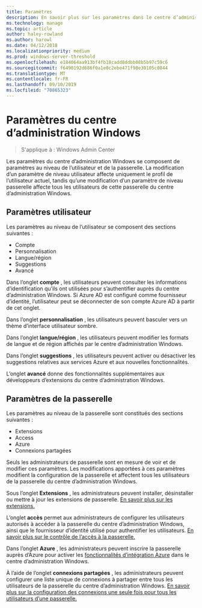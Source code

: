 ```yaml
---
title: Paramètres
description: En savoir plus sur les paramètres dans le centre d’administration Windows (projet Honolulu). Les paramètres utilisateur permettent aux utilisateurs de modifier leur langue/région et d’autres préférences. Les paramètres de la passerelle permettent aux administrateurs de configurer la passerelle.
ms.technology: manage
ms.topic: article
author: haley-rowland
ms.author: harowl
ms.date: 04/12/2018
ms.localizationpriority: medium
ms.prod: windows-server-threshold
ms.openlocfilehash: e184064aa913bf4fb18cadd8ddbb08b5b97c59c6
ms.sourcegitcommit: f6490192d686f0a1e0c2ebe471f98e30105c0844
ms.translationtype: MT
ms.contentlocale: fr-FR
ms.lasthandoff: 09/10/2019
ms.locfileid: "70865323"
---
```

# <a name="windows-admin-center-settings"></a>Paramètres du centre d’administration Windows

> S'applique à : Windows Admin Center

Les paramètres du centre d’administration Windows se composent de paramètres au niveau de l’utilisateur et de la passerelle. La modification d’un paramètre de niveau utilisateur affecte uniquement le profil de l’utilisateur actuel, tandis qu’une modification d’un paramètre de niveau passerelle affecte tous les utilisateurs de cette passerelle du centre d’administration Windows.

## <a name="user-settings"></a>Paramètres utilisateur

Les paramètres au niveau de l’utilisateur se composent des sections suivantes :

- Compte
- Personnalisation
- Langue/région
- Suggestions
- Avancé

Dans l’onglet **compte** , les utilisateurs peuvent consulter les informations d’identification qu’ils ont utilisées pour s’authentifier auprès du centre d’administration Windows. Si Azure AD est configuré comme fournisseur d’identité, l’utilisateur peut se déconnecter de son compte Azure AD à partir de cet onglet.

Dans l’onglet **personnalisation** , les utilisateurs peuvent basculer vers un thème d’interface utilisateur sombre.

Dans l’onglet **langue/région** , les utilisateurs peuvent modifier les formats de langue et de région affichés par le centre d’administration Windows.

Dans l’onglet **suggestions** , les utilisateurs peuvent activer ou désactiver les suggestions relatives aux services Azure et aux nouvelles fonctionnalités.

L’onglet **avancé** donne des fonctionnalités supplémentaires aux développeurs d’extensions du centre d’administration Windows.

## <a name="gateway-settings"></a>Paramètres de la passerelle

Les paramètres au niveau de la passerelle sont constitués des sections suivantes :

- Extensions
- Access
- Azure
- Connexions partagées

Seuls les administrateurs de passerelle sont en mesure de voir et de modifier ces paramètres. Les modifications apportées à ces paramètres modifient la configuration de la passerelle et affectent tous les utilisateurs de la passerelle du centre d’administration Windows.

Sous l’onglet **Extensions** , les administrateurs peuvent installer, désinstaller ou mettre à jour les extensions de passerelle. [En savoir plus sur les extensions.](using-extensions.md)

L’onglet **accès** permet aux administrateurs de configurer les utilisateurs autorisés à accéder à la passerelle du centre d’administration Windows, ainsi que le fournisseur d’identité utilisé pour authentifier les utilisateurs. [En savoir plus sur le contrôle de l’accès à la passerelle.](user-access-control.md)

Dans l’onglet **Azure** , les administrateurs peuvent inscrire la passerelle auprès d’Azure pour activer les [fonctionnalités d’intégration Azure](azure-integration.md) dans le centre d’administration Windows.

À l’aide de l’onglet **connexions partagées** , les administrateurs peuvent configurer une liste unique de connexions à partager entre tous les utilisateurs de la passerelle du centre d’administration Windows. [En savoir plus sur la configuration des connexions une seule fois pour tous les utilisateurs d’une passerelle.](shared-connections.md)